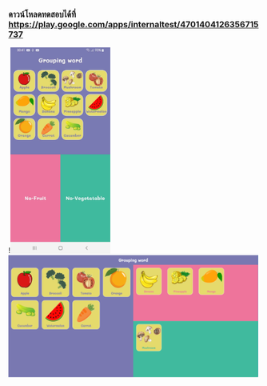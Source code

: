 ### ดาวน์โหลดทดสอบได้ที่ https://play.google.com/apps/internaltest/4701404126356715737


!<img src="https://github.com/Khanthamalee/Wordgroup/blob/main/assets/upoloadtogoogleplay/main1.jpg" width="200" style="max-width: 100%;">
<img src="https://github.com/Khanthamalee/Wordgroup/blob/main/assets/upoloadtogoogleplay/main%201024x500.png" width="500" style="max-width: 100%;">
